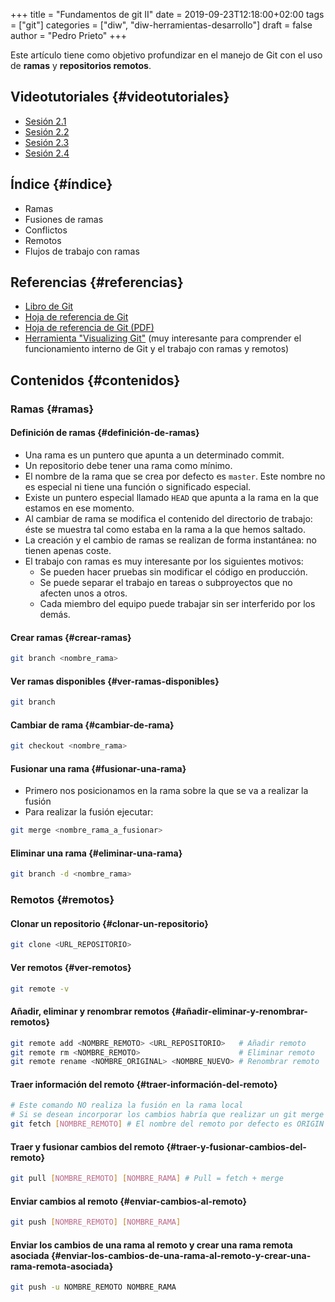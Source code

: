 +++
title = "Fundamentos de git II"
date = 2019-09-23T12:18:00+02:00
tags = ["git"]
categories = ["diw", "diw-herramientas-desarrollo"]
draft = false
author = "Pedro Prieto"
+++

Este artículo tiene como objetivo profundizar en el manejo de Git con el uso de **ramas** y **repositorios remotos**.

<!--more-->


## Videotutoriales {#videotutoriales}

-   [Sesión 2.1](https://youtu.be/goMcUY9dZzM)
-   [Sesión 2.2](https://youtu.be/1vMheWF6VXo)
-   [Sesión 2.3](https://youtu.be/aYDyT85NOLg)
-   [Sesión 2.4](https://youtu.be/hBJMwbxb-fc)


## Índice {#índice}

-   Ramas
-   Fusiones de ramas
-   Conflictos
-   Remotos
-   Flujos de trabajo con ramas


## Referencias {#referencias}

-   [Libro de Git](https://git-scm.com/book/es/v2/)
-   [Hoja de referencia de Git](https://training.github.com/downloads/es_ES/github-git-cheat-sheet/)
-   [Hoja de referencia de Git (PDF)](https://training.github.com/downloads/es_ES/github-git-cheat-sheet.pdf)
-   [Herramienta "Visualizing Git"](http://git-school.github.io/visualizing-git/) (muy interesante para comprender el funcionamiento interno de Git y el trabajo con ramas y remotos)


## Contenidos {#contenidos}


### Ramas {#ramas}


#### Definición de ramas {#definición-de-ramas}

-   Una rama es un puntero que apunta a un determinado commit.
-   Un repositorio debe tener una rama como mínimo.
-   El nombre de la rama que se crea por defecto es `master`. Este nombre no es especial ni tiene una función o significado especial.
-   Existe un puntero especial llamado `HEAD` que apunta a la rama en la que estamos en ese momento.
-   Al cambiar de rama se modifica el contenido del directorio de trabajo: éste se muestra tal como estaba en la rama a la que hemos saltado.
-   La creación y el cambio de ramas se realizan de forma instantánea: no tienen apenas coste.
-   El trabajo con ramas es muy interesante por los siguientes motivos:
    -   Se pueden hacer pruebas sin modificar el código en producción.
    -   Se puede separar el trabajo en tareas o subproyectos que no afecten unos a otros.
    -   Cada miembro del equipo puede trabajar sin ser interferido por los demás.


#### Crear ramas {#crear-ramas}

```bash
git branch <nombre_rama>
```


#### Ver ramas disponibles {#ver-ramas-disponibles}

```bash
git branch
```


#### Cambiar de rama {#cambiar-de-rama}

```bash
git checkout <nombre_rama>
```


#### Fusionar una rama {#fusionar-una-rama}

-   Primero nos posicionamos en la rama sobre la que se va a realizar la fusión
-   Para realizar la fusión ejecutar:

<!--listend-->

```bash
git merge <nombre_rama_a_fusionar>
```


#### Eliminar una rama {#eliminar-una-rama}

```bash
git branch -d <nombre_rama>
```


### Remotos {#remotos}


#### Clonar un repositorio {#clonar-un-repositorio}

```bash
git clone <URL_REPOSITORIO>
```


#### Ver remotos {#ver-remotos}

```bash
git remote -v
```


#### Añadir, eliminar y renombrar remotos {#añadir-eliminar-y-renombrar-remotos}

```bash
git remote add <NOMBRE_REMOTO> <URL_REPOSITORIO>   # Añadir remoto
git remote rm <NOMBRE_REMOTO>                      # Eliminar remoto
git remote rename <NOMBRE_ORIGINAL> <NOMBRE_NUEVO> # Renombrar remoto
```


#### Traer información del remoto {#traer-información-del-remoto}

```bash
# Este comando NO realiza la fusión en la rama local
# Si se desean incorporar los cambios habría que realizar un git merge
git fetch [NOMBRE_REMOTO] # El nombre del remoto por defecto es ORIGIN
```


#### Traer y fusionar cambios del remoto {#traer-y-fusionar-cambios-del-remoto}

```bash
git pull [NOMBRE_REMOTO] [NOMBRE_RAMA] # Pull = fetch + merge
```


#### Enviar cambios al remoto {#enviar-cambios-al-remoto}

```bash
git push [NOMBRE_REMOTO] [NOMBRE_RAMA]
```


#### Enviar los cambios de una rama al remoto y crear una rama remota asociada {#enviar-los-cambios-de-una-rama-al-remoto-y-crear-una-rama-remota-asociada}

```bash
git push -u NOMBRE_REMOTO NOMBRE_RAMA
```
